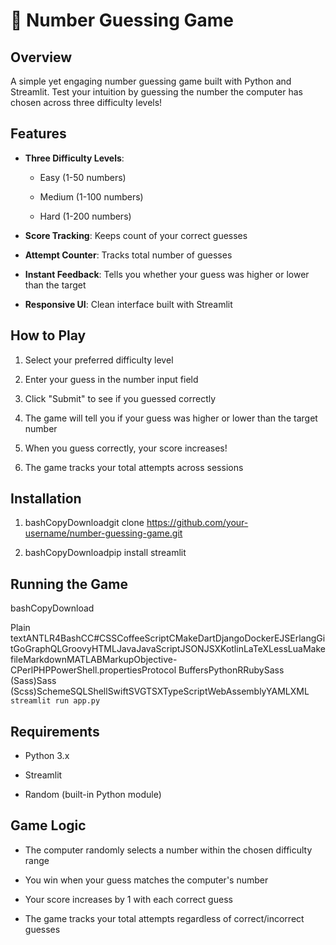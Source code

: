 🔢 Number Guessing Game
================================

Overview
--------

A simple yet engaging number guessing game built with Python and Streamlit. Test your intuition by guessing the number the computer has chosen across three difficulty levels!

Features
--------

*   **Three Difficulty Levels**:
    
    *   Easy (1-50 numbers)
        
    *   Medium (1-100 numbers)
        
    *   Hard (1-200 numbers)
        
*   **Score Tracking**: Keeps count of your correct guesses
    
*   **Attempt Counter**: Tracks total number of guesses
    
*   **Instant Feedback**: Tells you whether your guess was higher or lower than the target
    
*   **Responsive UI**: Clean interface built with Streamlit
    

How to Play
-----------

1.  Select your preferred difficulty level
    
2.  Enter your guess in the number input field
    
3.  Click "Submit" to see if you guessed correctly
    
4.  The game will tell you if your guess was higher or lower than the target number
    
5.  When you guess correctly, your score increases!
    
6.  The game tracks your total attempts across sessions
    

Installation
------------

1.  bashCopyDownloadgit clone https://github.com/your-username/number-guessing-game.git
    
2.  bashCopyDownloadpip install streamlit
    

Running the Game
----------------

bashCopyDownload

Plain textANTLR4BashCC#CSSCoffeeScriptCMakeDartDjangoDockerEJSErlangGitGoGraphQLGroovyHTMLJavaJavaScriptJSONJSXKotlinLaTeXLessLuaMakefileMarkdownMATLABMarkupObjective-CPerlPHPPowerShell.propertiesProtocol BuffersPythonRRubySass (Sass)Sass (Scss)SchemeSQLShellSwiftSVGTSXTypeScriptWebAssemblyYAMLXML`   streamlit run app.py   `

Requirements
------------

*   Python 3.x
    
*   Streamlit
    
*   Random (built-in Python module)
    

Game Logic
----------

*   The computer randomly selects a number within the chosen difficulty range
    
*   You win when your guess matches the computer's number
    
*   Your score increases by 1 with each correct guess
    
*   The game tracks your total attempts regardless of correct/incorrect guesses
